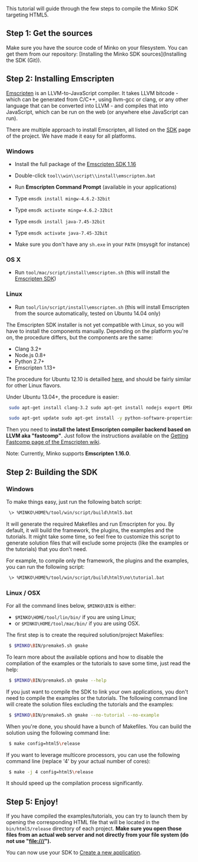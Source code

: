 This tutorial will guide through the few steps to compile the Minko SDK targeting HTML5.

Step 1: Get the sources
-----------------------

Make sure you have the source code of Minko on your filesystem. You can get them from our repository: [Installing the Minko SDK sources](Installing the SDK (Git)).

Step 2: Installing Emscripten
-----------------------------

[Emscripten](https://github.com/kripken/emscripten/) is an LLVM-to-JavaScript compiler. It takes LLVM bitcode - which can be generated from C/C++, using llvm-gcc or clang, or any other language that can be converted into LLVM - and compiles that into JavaScript, which can be run on the web (or anywhere else JavaScript can run).

There are multiple approach to install Emscripten, all listed on the [SDK](https://github.com/kripken/emscripten/wiki/Emscripten-SDK) page of the project. We have made it easy for all platforms.

### Windows

-   Install the full package of the [Emscripten SDK 1.16](https://github.com/kripken/emscripten/wiki/Emscripten-SDK#wiki-downloads)
-   Double-click `tool\\win\\script\\install\emscripten.bat`



-   Run **Emscripten Command Prompt** (available in your applications)
-   Type `emsdk install mingw-4.6.2-32bit`
-   Type `emsdk activate mingw-4.6.2-32bit`
-   Type `emsdk install java-7.45-32bit`
-   Type `emsdk activate java-7.45-32bit`
-   Make sure you don't have any `sh.exe` in your `PATH` (msysgit for instance)



### OS X

-   Run `tool/mac/script/install\emscripten.sh` (this will install the [Emscripten SDK](https://github.com/kripken/emscripten/wiki/Emscripten-SDK#wiki-downloads))

### Linux

-   Run `tool/lin/script/install\emscripten.sh` (this will install Emscripten from the source automatically, tested on Ubuntu 14.04 only)

 The Emscripten SDK installer is not yet compatible with Linux, so you will have to install the components manually. Depending on the platform you're on, the procedure differs, but the components are the same:

-   Clang 3.2+
-   Node.js 0.8+
-   Python 2.7+
-   Emscripten 1.13+

The procedure for Ubuntu 12.10 is detailled [here](https://github.com/kripken/emscripten/wiki/Getting-Started-on-Ubuntu-12.10), and should be fairly similar for other Linux flavors.

Under Ubuntu 13.04+, the procedure is easier:


```bash
 sudo apt-get install clang-3.2 sudo apt-get install nodejs export EMSCRIPTEN=/opt/emscripten sudo mkdir -m 777 ${EMSCRIPTEN} git clone <https://github.com/kripken/emscripten> ${EMSCRIPTEN} cd ${EMSCRIPTEN} && git checkout 1.13.0 \# Above versions are broken. echo "EMSCRIPTEN=${EMSCRIPTEN}" \>\> ~/.profile 
```



```bash
 sudo apt-get update sudo apt-get install -y python-software-properties python g++ make sudo add-apt-repository ppa:chris-lea/node.js sudo apt-get update 
```


Then you need to **install the latest Emscripten compiler backend based on LLVM aka "fastcomp"**. Just follow the instructions available on the [Getting Fastcomp page of the Emscripten wiki](https://github.com/kripken/emscripten/wiki/LLVM-Backend#getting-fastcomp). 

Note: Currently, Minko supports **Emscripten 1.16.0**.

Step 2: Building the SDK
------------------------

### Windows

To make things easy, just run the following batch script:


```bash
 \> %MINKO\HOME%/tool/win/script/build\html5.bat 
```


It will generate the required Makefiles and run Emscripten for you. By default, it will build the framework, the plugins, the examples and the tutorials. It might take some time, so feel free to customize this script to generate solution files that will exclude some projects (like the examples or the tutorials) that you don't need.

For example, to compile only the framework, the plugins and the examples, you can run the following script:


```bash
 \> %MINKO\HOME%/tool/win/script/build\html5\no\tutorial.bat 
```


### Linux / OSX

For all the command lines below, `$MINKO\BIN` is either:

-   `$MINKO\HOME/tool/lin/bin/` if you are using Linux;
-   or `$MINKO\HOME/tool/mac/bin/` if you are using OSX.

The first step is to create the required solution/project Makefiles:


```bash
 $ $MINKO\BIN/premake5.sh gmake 
```


To learn more about the available options and how to disable the compilation of the examples or the tutorials to save some time, just read the help:


```bash
 $ $MINKO\BIN/premake5.sh gmake --help 
```


If you just want to compile the SDK to link your own applications, you don't need to compile the examples or the tutorials. The following command line will create the solution files excluding the tutorials and the examples:


```bash
 $ $MINKO\BIN/premake5.sh gmake --no-tutorial --no-example 
```


When you're done, you should have a bunch of Makefiles. You can build the solution using the following command line:


```bash
 $ make config=html5\release 
```


If you want to leverage multicore processors, you can use the following command line (replace '4' by your actual number of cores):


```bash
 $ make -j 4 config=html5\release 
```


It should speed up the compilation process significantly.

Step 5: Enjoy!
--------------

If you have compiled the examples/tutorials, you can try to launch them by opening the corresponding HTML file that will be located in the `bin/html5/release` directory of each project. **Make sure you open those files from an actual web server and not directly from your file system (do not use "<file:///>").**

You can now use your SDK to [Create a new application](Create_a_new_application.md).

